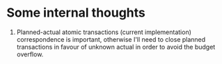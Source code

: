 # Some internal thoughts

1. Planned-actual atomic transactions (current implementation) correspondence is important, otherwise I'll need to close planned transactions in favour of unknown actual in order to avoid the budget overflow.